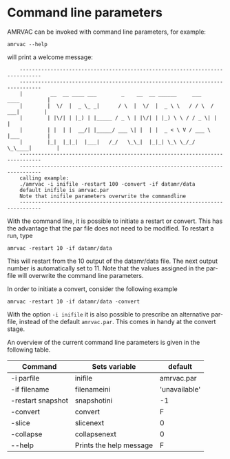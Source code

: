 # Command line parameters

AMRVAC can be invoked with command line parameters, for example:

    amrvac --help

will print a welcome message:

```
    -----------------------------------------------------------------------------
    -----------------------------------------------------------------------------
    |         __  __ ____ ___        _    __  __ ______     ___    ____         |
    |        |  \/  |  _ \_ _|      / \  |  \/  |  _ \ \   / / \  / ___|        |
    |        | |\/| | |_) | |_____ / _ \ | |\/| | |_) \ \ / / _ \| |            |
    |        | |  | |  __/| |_____/ ___ \| |  | |  _ < \ V / ___ \ |___         |
    |        |_|  |_|_|  |___|   /_/   \_\_|  |_|_| \_\ \_/_/   \_\____|        |
    -----------------------------------------------------------------------------
    -----------------------------------------------------------------------------
    calling example:
    ./amrvac -i inifile -restart 100 -convert -if datamr/data
    default inifile is amrvac.par
    Note that inifile parameters overwrite the commandline
    -----------------------------------------------------------------------------
```

With the command line, it is possible to initiate a restart or convert. This
has the advantage that the par file does not need to be modified. To restart a
run, type

    amrvac -restart 10 -if datamr/data

This will restart from the 10 output of the datamr/data file. The next output
number is automatically set to 11. Note that the values assigned in the par-
file will overwrite the command line parameters.

In order to initiate a convert, consider the following example

    amrvac -restart 10 -if datamr/data -convert

With the option `-i inifile` it is also possible to prescribe an alternative
par-file, instead of the default `amrvac.par`. This comes in handy at the
convert stage.

An overview of the current command line parameters is given in the following
table.

Command | Sets variable | default
---|---|---
-i parfile | inifile | amrvac.par
-if filename | filenameini | 'unavailable'
-restart snapshot | snapshotini | -1
-convert | convert | F
-slice | slicenext | 0
-collapse | collapsenext | 0
--help | Prints the help message | F
